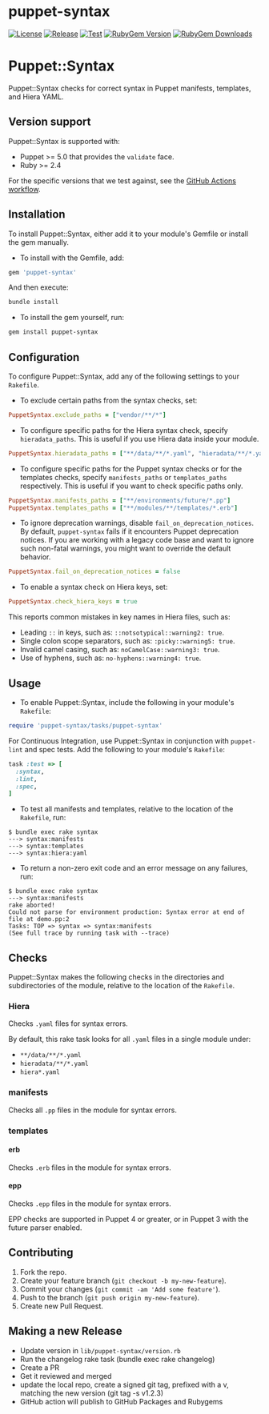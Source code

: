 # puppet-syntax

[![License](https://img.shields.io/github/license/voxpupuli/puppet-syntax.svg)](https://github.com/voxpupuli/puppet-syntax/blob/master/LICENSE.txt)
[![Release](https://github.com/voxpupuli/puppet-syntax/actions/workflows/release.yml/badge.svg)](https://github.com/voxpupuli/puppet-syntax/actions/workflows/release.yml)
[![Test](https://github.com/voxpupuli/puppet-syntax/actions/workflows/test.yml/badge.svg)](https://github.com/voxpupuli/puppet-syntax/actions/workflows/test.yml)
[![RubyGem Version](https://img.shields.io/gem/v/puppet-syntax.svg)](https://rubygems.org/gems/puppet-syntax)
[![RubyGem Downloads](https://img.shields.io/gem/dt/puppet-syntax.svg)](https://rubygems.org/gems/puppet-syntax)

# Puppet::Syntax

Puppet::Syntax checks for correct syntax in Puppet manifests, templates, and
Hiera YAML.

## Version support

Puppet::Syntax is supported with:

- Puppet >= 5.0 that provides the `validate` face.
- Ruby >= 2.4

For the specific versions that we test against, see the [GitHub Actions workflow](.github/workflows/test.yml).

## Installation

To install Puppet::Syntax, either add it to your module's Gemfile or install
the gem manually.

* To install with the Gemfile, add:

```ruby
gem 'puppet-syntax'
```

  And then execute:

```sh
bundle install
```

* To install the gem yourself, run:

```sh
gem install puppet-syntax
```

## Configuration

To configure Puppet::Syntax, add any of the following settings to your `Rakefile`.

* To exclude certain paths from the syntax checks, set:

```ruby
PuppetSyntax.exclude_paths = ["vendor/**/*"]
```

* To configure specific paths for the Hiera syntax check, specify `hieradata_paths`. This is useful if you use Hiera data inside your module.

```ruby
PuppetSyntax.hieradata_paths = ["**/data/**/*.yaml", "hieradata/**/*.yaml", "hiera*.yaml"]
```

* To configure specific paths for the Puppet syntax checks or for the templates checks, specify `manifests_paths` or `templates_paths` respectively. This is useful if you want to check specific paths only.

```ruby
PuppetSyntax.manifests_paths = ["**/environments/future/*.pp"]
PuppetSyntax.templates_paths = ["**/modules/**/templates/*.erb"]
```

* To ignore deprecation warnings, disable `fail_on_deprecation_notices`. By default, `puppet-syntax` fails if it encounters Puppet deprecation notices. If you are working with a legacy code base and want to ignore such non-fatal warnings, you might want to override the default behavior.

```ruby
PuppetSyntax.fail_on_deprecation_notices = false
```

* To enable a syntax check on Hiera keys, set:

```ruby
PuppetSyntax.check_hiera_keys = true
```

This reports common mistakes in key names in Hiera files, such as:

* Leading `::` in keys, such as: `::notsotypical::warning2: true`.
* Single colon scope separators, such as: `:picky::warning5: true`.
* Invalid camel casing, such as: `noCamelCase::warning3: true`.
* Use of hyphens, such as: `no-hyphens::warning4: true`.

## Usage

* To enable Puppet::Syntax, include the following in your module's `Rakefile`:

```ruby
require 'puppet-syntax/tasks/puppet-syntax'
```

For Continuous Integration, use Puppet::Syntax in conjunction with `puppet-lint`
and spec tests. Add the following to your module's `Rakefile`:

```ruby
task :test => [
  :syntax,
  :lint,
  :spec,
]
```

* To test all manifests and templates, relative to the location of the `Rakefile`, run:

```
$ bundle exec rake syntax
---> syntax:manifests
---> syntax:templates
---> syntax:hiera:yaml
```

* To return a non-zero exit code and an error message on any failures, run:

```
$ bundle exec rake syntax
---> syntax:manifests
rake aborted!
Could not parse for environment production: Syntax error at end of file at demo.pp:2
Tasks: TOP => syntax => syntax:manifests
(See full trace by running task with --trace)
```

## Checks

Puppet::Syntax makes the following checks in the directories and subdirectories
of the module, relative to the location of the `Rakefile`.

### Hiera

Checks `.yaml` files for syntax errors.

By default, this rake task looks for all `.yaml` files in a single module under:

* `**/data/**/*.yaml`
* `hieradata/**/*.yaml`
* `hiera*.yaml`

### manifests

Checks all `.pp` files in the module for syntax errors.

### templates

#### erb

Checks `.erb` files in the module for syntax errors.

#### epp

Checks `.epp` files in the module for syntax errors.

EPP checks are supported in Puppet 4 or greater, or in Puppet 3 with the future
parser enabled.

## Contributing

1. Fork the repo.
2. Create your feature branch (`git checkout -b my-new-feature`).
3. Commit your changes (`git commit -am 'Add some feature'`).
4. Push to the branch (`git push origin my-new-feature`).
5. Create new Pull Request.

## Making a new Release

* Update version in `lib/puppet-syntax/version.rb`
* Run the changelog rake task (bundle exec rake changelog)
* Create a PR
* Get it reviewed and merged
* update the local repo, create a signed git tag, prefixed with a v, matching the new version (git tag -s v1.2.3)
* GitHub action will publish to GitHub Packages and Rubygems

